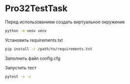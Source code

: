 # Pro32TestTask

Перед использованием создать виртуальное окружение

```bash
python -m venv venv
```

Установить requirements.txt

```bash
pip install -r /path/to/requirements.txt
```

Заполнить файл config.cfg

Запустить тест

```bash
pytest -s -v
```